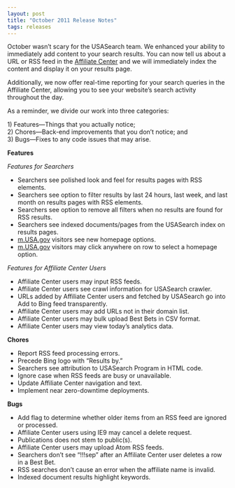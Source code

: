 ```yaml
---
layout: post
title: "October 2011 Release Notes"
tags: releases 
---
```

<p><span></span>October wasn&#8217;t scary for the USASearch team. We enhanced your ability to immediately add content to your search results. You can now tell us about a URL or RSS feed in the <a href="http://search.usa.gov/affiliates">Affiliate Center</a> and we will immediately index the content and display it on your results page.</p>
<p>Additionally, we now offer real-time reporting for your search queries in the Affiliate Center, allowing you to see your website&#8217;s search activity throughout the day.</p>
<p><span>As a reminder, we divide our work into three categories:</span><span> </span></p>
<p>1) Features—Things that you actually notice;<br/>2) Chores—Back-end improvements that you don’t notice; and<span><br/>3) Bugs—Fixes to any code issues that may arise.</span></p>
<p><strong>Features</strong></p>
<p><em>Features for Searchers</em></p>
<ul><li>Searchers see polished look and feel for results pages with RSS elements.</li>
<li>Searchers see option to filter results by last 24 hours, last week, and last month on results pages with RSS elements.</li>
<li>Searchers see option to remove all filters when no results are found for RSS results. </li>
<li>Searchers see indexed documents/pages from the USASearch index on results pages.</li>
<li><a href="http://m.usa.gov">m.USA.gov</a> visitors see new homepage options.</li>
<li><a href="http://m.usa.gov">m.USA.gov</a> visitors may click anywhere on row to select a homepage option.</li>
</ul><p><em>Features for Affiliate Center Users<br/></em></p>
<ul><li>Affiliate Center users may input RSS feeds.</li>
<li>Affiliate Center users see crawl information for USASearch crawler.</li>
<li>URLs added by Affiliate Center users and fetched by USASearch go into Add to Bing feed transparently.</li>
<li>Affiliate Center users may add URLs not in their domain list.</li>
<li>Affiliate Center users may bulk upload Best Bets in CSV format.</li>
<li>Affiliate Center users may view today&#8217;s analytics data.</li>
</ul><p><strong>Chores</strong></p>
<ul><li>Report RSS feed processing errors.</li>
<li>Precede Bing logo with &#8220;Results by.&#8221; </li>
<li>Searchers see attribution to USASearch Program in HTML code.</li>
<li>Ignore case when RSS feeds are busy or unavailable.</li>
<li>Update Affiliate Center navigation and text.</li>
<li>Implement near zero-downtime deployments.</li>
</ul><p><strong>Bugs</strong></p>
<ul><li>Add flag to determine whether older items from an RSS feed are ignored or processed.</li>
<li>Affiliate Center users using IE9 may cancel a delete request.</li>
<li>Publications does not stem to public(s).</li>
<li>Affiliate Center users may upload Atom RSS feeds.</li>
<li>Searchers don&#8217;t see &#8220;!!!sep&#8221; after an Affiliate Center user deletes a row in a Best Bet.</li>
<li>RSS searches don&#8217;t cause an error when the affiliate name is invalid.</li>
<li>Indexed document results highlight keywords.</li>
</ul>
